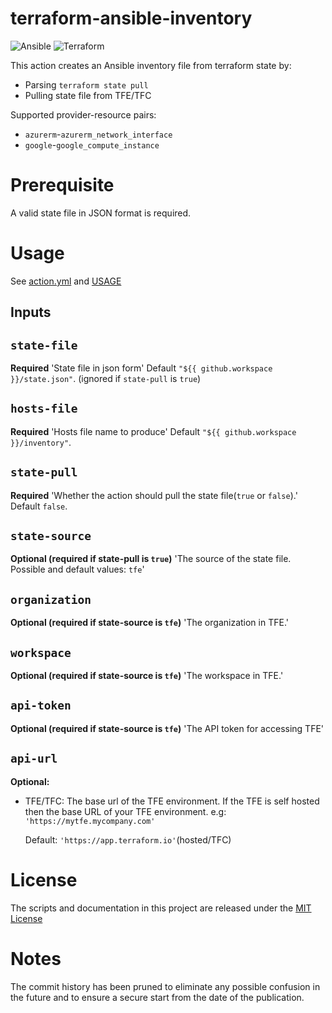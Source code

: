 
# terraform-ansible-inventory

![Ansible](https://img.shields.io/badge/ansible-%231A1918.svg?style=for-the-badge&logo=ansible&logoColor=white)
![Terraform](https://img.shields.io/badge/terraform-%235835CC.svg?style=for-the-badge&logo=terraform&logoColor=white)

This action creates an Ansible inventory file from terraform state by:
- Parsing `terraform state pull`
- Pulling state file from TFE/TFC

Supported provider-resource pairs:
- `azurerm`-`azurerm_network_interface`
- `google`-`google_compute_instance`

# Prerequisite

A valid state file in JSON format is required.

# Usage

See [action.yml](action.yml) and [USAGE](USAGE.md)

## Inputs

## `state-file`

**Required** 'State file in json form' Default `"${{ github.workspace }}/state.json"`. (ignored if `state-pull` is `true`)

## `hosts-file`
**Required** 'Hosts file name to produce' Default `"${{ github.workspace }}/inventory"`.

## `state-pull`
**Required** 'Whether the action should pull the state file(`true` or `false`).' Default `false`.

## `state-source`
**Optional (required if state-pull is `true`)** 'The source of the state file. Possible and default values: `tfe`'

## `organization`
**Optional (required if state-source is `tfe`)** 'The organization in TFE.'

## `workspace`
**Optional (required if state-source is `tfe`)** 'The workspace in TFE.'

## `api-token`
**Optional (required if state-source is `tfe`)** 'The API token for accessing TFE'

## `api-url`
**Optional:**
- TFE/TFC: The base url of the TFE environment. If the TFE is self hosted then the base URL of your TFE environment. e.g: `'https://mytfe.mycompany.com'`
  
  Default: `'https://app.terraform.io'`(hosted/TFC)


# License

The scripts and documentation in this project are released under the [MIT License](LICENSE)


# Notes

The commit history has been pruned to eliminate any possible confusion in the future and to ensure a secure start from the date of the publication.
